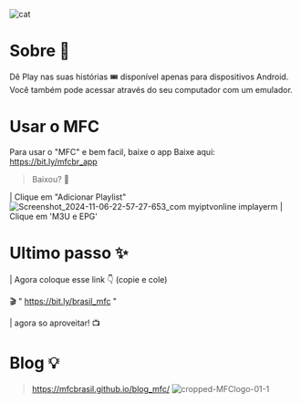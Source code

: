 ![cat](https://github.com/user-attachments/assets/8e747c97-3e78-4c6e-9acd-7194a2602fb7)


# Sobre 🔔
Dê Play nas suas histórias 🎟️
disponível apenas para dispositivos Android. Você também pode acessar através do seu computador com um emulador.

# Usar o MFC
Para usar o "MFC" e bem facil, 
baixe o app
Baixe aqui: 
https://bit.ly/mfcbr_app
> Baixou? 🤩

| Clique em "Adicionar Playlist"
![Screenshot_2024-11-06-22-57-27-653_com myiptvonline implayerm](https://github.com/user-attachments/assets/de38c776-8632-4165-8dec-0cdcf036aa92)
| Clique em 'M3U e EPG'
# Ultimo passo ✨
| Agora coloque esse link 👇 (copie e cole)

🎬 " https://bit.ly/brasil_mfc "

| agora so aproveitar! 📺

# Blog 💡
> https://mfcbrasil.github.io/blog_mfc/
![cropped-MFClogo-01-1](https://github.com/user-attachments/assets/ee60c745-be54-421a-a0b7-f8da2db94736)
